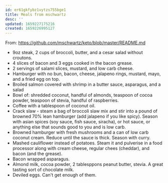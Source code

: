 ```yaml
---
id: er61gkfybz1vytzs755bge1
title: Meals from mschwartz
desc: ''
updated: 1659227175216
created: 1659226995127
---
```


From: https://github.com/mschwartz/keto/blob/master/README.md

* 9oz steak, 2 cups of broccoli, butter, and a cesar salad without croutons.
* 4 slices of bacon and 3 eggs cooked in the bacon grease.
* 2 servings of salami slices, mustard, and low carb cheese.
* Hamburger with no bun, bacon, cheese, jalapeno rings, mustard, mayo, and a fried egg on top.
* Broiled salmon covered with shrimp in a butter sauce, asparagus, and a salad
* Bowl of: shredded coconut, handful of almonds, teaspoon of cocoa powder, teaspoon of stevia, handful of raspberries.
* Coffee with a tablespoon of coconut oil.
* Crack slaw - steam a bag of broccoli slaw mix and stir into a pound of browned 70% lean hamburger (add jalapeno if you like spicy).  Season with asian spices (soy sauce, fish sauce, siracha), or hot sauce, or anything else that sounds good to you and is low carb.
* Browned hamburger with fresh mushrooms and a can of low carb coconut cream.  Reduce until the sauce is thick.  Season with curry.
* Mashed cauliflower instead of potatoes.  Steam it and pulverise in a food processor along with cream cheese, regular chees (cheddar), and bacon (and the grease).
* Bacon wrapped asparagus.
* Almond milk, cocoa powder, 2 tablesppons peanut butter, stevia.  A great tasting sort of chocolate milk.
* Deviled eggs.  Can't get enough of them.